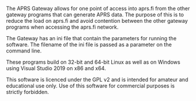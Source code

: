 The APRS Gateway allows for one point of access into aprs.fi from the other
gateway programs that can generate APRS data. The purpose of this is to reduce
the load on aprs.fi and avoid contention between the other gateway programs when
accessing the aprs.fi network.

The Gateway has an ini file that contain the parameters for running the
software. The filename of the ini file is passed as a parameter on the command
line.

These programs build on 32-bit and 64-bit Linux as well as on Windows using
Visual Studio 2019 on x86 and x64.

This software is licenced under the GPL v2 and is intended for amateur and
educational use only. Use of this software for commercial purposes is strictly
forbidden.
